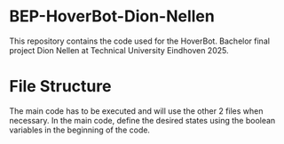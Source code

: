 # BEP-HoverBot-Dion-Nellen
This repository contains the code used for the HoverBot. 
Bachelor final project Dion Nellen at Technical University Eindhoven 2025.

# File Structure
The main code has to be executed and will use the other 2 files when necessary.
In the main code, define the desired states using the boolean variables in the beginning of the code.

